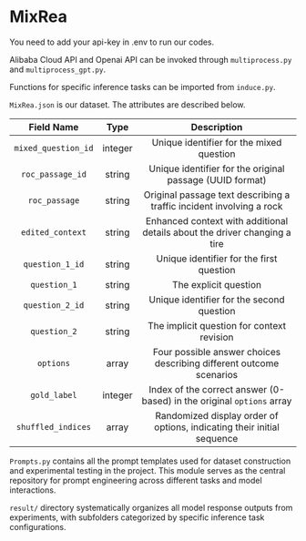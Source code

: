 # MixRea

You need to add your api-key in .env to run our codes.

Alibaba Cloud API and Openai API can be invoked through `multiprocess.py` and `multiprocess_gpt.py`. 

Functions for specific inference tasks can be imported from `induce.py`.

`MixRea.json` is our dataset. The attributes are described below.

|     Field Name      |  Type   |                         Description                          |
| :-----------------: | :-----: | :----------------------------------------------------------: |
| `mixed_question_id` | integer |           Unique identifier for the mixed question           |
|  `roc_passage_id`   | string  |   Unique identifier for the original passage (UUID format)   |
|    `roc_passage`    | string  | Original passage text describing a traffic incident involving a rock |
|  `edited_context`   | string  | Enhanced context with additional details about the driver changing a tire |
|   `question_1_id`   | string  |           Unique identifier for the first question           |
|    `question_1`     | string  |                    The explicit question                     |
|   `question_2_id`   | string  |          Unique identifier for the second question           |
|    `question_2`     | string  |          The implicit question for context revision          |
|      `options`      |  array  | Four possible answer choices describing different outcome scenarios |
|    `gold_label`     | integer | Index of the correct answer (0-based) in the original `options` array |
| `shuffled_indices`  |  array  | Randomized display order of options, indicating their initial sequence |

`Prompts.py` contains all the prompt templates used for dataset construction and experimental testing in the project. This module serves as the central repository for prompt engineering across different tasks and model interactions.

`result/` directory systematically organizes all model response outputs from experiments, with subfolders categorized by specific inference task configurations.
